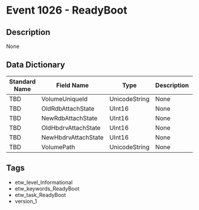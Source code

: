 # Event 1026 - ReadyBoot

## Description
None

## Data Dictionary
|Standard Name|Field Name|Type|Description|Sample Value|
|---|---|---|---|---|
|TBD|VolumeUniqueId|UnicodeString|None|`None`|
|TBD|OldRdbAttachState|UInt16|None|`None`|
|TBD|NewRdbAttachState|UInt16|None|`None`|
|TBD|OldHbdrvAttachState|UInt16|None|`None`|
|TBD|NewHbdrvAttachState|UInt16|None|`None`|
|TBD|VolumePath|UnicodeString|None|`None`|

## Tags
* etw_level_Informational
* etw_keywords_ReadyBoot
* etw_task_ReadyBoot
* version_1